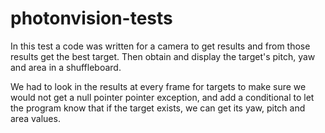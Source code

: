 # photonvision-tests

In this test a code was written for a camera to get results and from those results get the best target.
Then obtain and display the target's pitch, yaw and area in a shuffleboard.

We had to look in the results at every frame for targets to make sure we would not get a null pointer pointer exception,
and add a conditional to let the program know that if the target exists, we can get its yaw, pitch and area values.